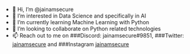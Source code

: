 - 👋 Hi, I’m @jainamsecure
- 👀 I’m interested in Data Science and specifically in AI
- 🌱 I’m currently learning Machine Learning with Python
- 💞️ I’m looking to collaborate on Python related technologies
- 📫 Reach out to me on ###Discord: jainamsecure#9851, ###Twitter: [jainamsecure](https://twitter.com/jainamsecure) and ###Instagram [jainamsecure](https://www.instagram.com/jainamsecure/)

<!---
jainamsecure/jainamsecure is a ✨ special ✨ repository because its `README.md` (this file) appears on your GitHub profile.
You can click the Preview link to take a look at your changes.
--->
